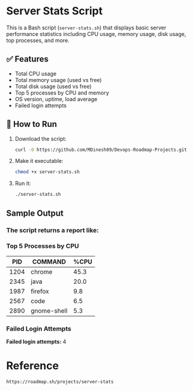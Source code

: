 # Server Stats Script

This is a Bash script (`server-stats.sh`) that displays basic server performance statistics including CPU usage, memory usage, disk usage, top processes, and more.

## ✅ Features

- Total CPU usage
- Total memory usage (used vs free)
- Total disk usage (used vs free)
- Top 5 processes by CPU and memory
- OS version, uptime, load average
- Failed login attempts

## 🚀 How to Run

1. Download the script:
   ```bash
   curl -O https://github.com/MDinesh09/Devops-Roadmap-Projects.git
   ```
2. Make it executable:
   ```bash
   chmod +x server-stats.sh
   ```
3. Run it:
   ```bash
   ./server-stats.sh
   ```

## Sample Output

### The script returns a report like:

### Top 5 Processes by CPU

| PID   | COMMAND       | %CPU  |
|-------|---------------|-------|
| 1204  | chrome        | 45.3  |
| 2345  | java          | 20.0  |
| 1987  | firefox       | 9.8   |
| 2567  | code          | 6.5   |
| 2890  | gnome-shell   | 5.3   |

### Failed Login Attempts

**Failed login attempts:** 4


# Reference

    https://roadmap.sh/projects/server-stats
